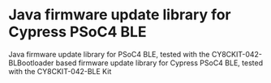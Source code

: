 # Java firmware update library for Cypress PSoC4 BLE
Java firmware update library for PSoC4 BLE, tested with the CY8CKIT-042-BLBootloader based firmware update library for Cypress PSoC4 BLE, tested with the CY8CKIT-042-BLE Kit


